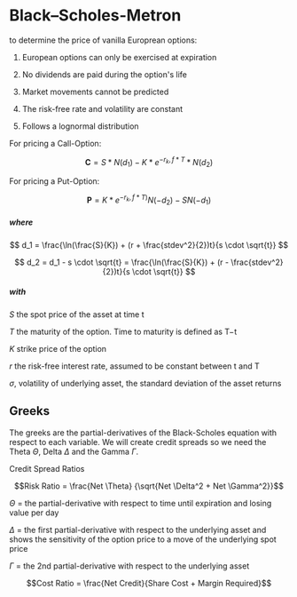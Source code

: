 # Black–Scholes-Metron

to determine the price of vanilla Europrean options:

1. European options can only be exercised at expiration

2. No dividends are paid during the option's life

3. Market movements cannot be predicted

4. The risk-free rate and volatility are constant

5. Follows a lognormal distribution

For pricing a Call-Option:

$$\textbf{C} = S * N (d_1) - K * e^{-r_k,f *T}*N(d_2)$$

For pricing a Put-Option:

 $$\textbf{P} = K * e^{−r_k,f*T)}N(−d_2)−SN(−d_1)$$



##### where

$$
d_1 = \frac{\ln(\frac{S}{K}) + (r + \frac{stdev^2}{2})t}{s \cdot \sqrt{t}}
$$

$$
d_2 = d_1 - s \cdot \sqrt{t} = \frac{\ln(\frac{S}{K}) + (r - \frac{stdev^2}{2})t}{s \cdot \sqrt{t}}
$$

##### with 

$S$ the spot price of the asset at time t


$T$ the maturity of the option. Time to maturity is defined as T−t


$K$ strike price of the option


$r$ the risk-free interest rate, assumed to be constant between t and T


$\sigma$, volatility of underlying asset, the standard deviation of the asset returns


## Greeks

The greeks are the partial-derivatives of the Black-Scholes equation with respect to each variable. We will create credit spreads so we need the Theta $\Theta$, Delta $\Delta$ and the Gamma $\Gamma$. 

Credit Spread Ratios

$$Risk Ratio = \frac{Net \Theta} {\sqrt{Net \Delta^2 + Net \Gamma^2}}$$

$\Theta$ = the partial-derivative with respect to time until expiration and losing value per day


$\Delta$ = the first partial-derivative with respect to the underlying asset and shows the sensitivity of the option price to a move of the underlying spot price


$\Gamma$ = the 2nd partial-derivative with respect to the underlying asset


$$Cost Ratio = \frac{Net Credit}{Share Cost + Margin Required}$$
